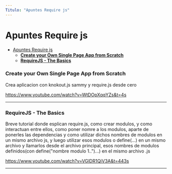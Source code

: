 ```yaml
---
Titulo: "Apuntes Require js"
---
```


# Apuntes Require js

- [Apuntes Require js](#apuntes-require-js)
    - [**Create your Own Single Page App from Scratch**](#create-your-own-single-page-app-from-scratch)
    - [**RequireJS - The Basics**](#requirejs---the-basics)

### **Create your Own Single Page App from Scratch**

Crea aplicacion con knokout.js sammy y require.js desde cero

https://www.youtube.com/watch?v=WtDOpXqqYZs&t=4s

___

### **RequireJS - The Basics**

Breve tutorial donde esplican require.js, como crear modulos, y como interactuan entre ellos, como poner nomre a los modulos, aparte de ponerles las dependencias y como utilizar dichos nombres de modulos en un mismo archivo js, y luego utilizar esos modulos o define(...) en un mismo archivo y llamarlos desde el archivo principal, esos nombres de modulos definidos(con define("nombre modulo 1..")...) en el mismo archivo .js

https://www.youtube.com/watch?v=VGlDR1QiV3A&t=443s

___